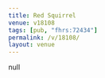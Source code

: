 ```yaml
---
title: Red Squirrel
venue: v18108
tags: [pub, "fhrs:72434"]
permalink: /v/18108/
layout: venue
---
```

null